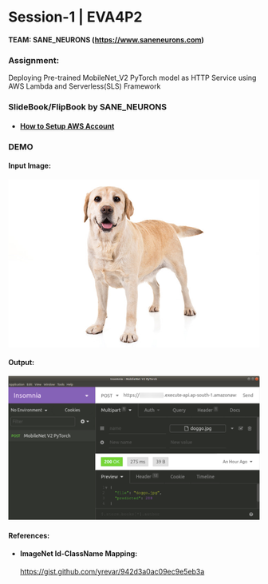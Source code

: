 # Session-1 | EVA4P2
#### TEAM: SANE_NEURONS (https://www.saneneurons.com)

### Assignment:
Deploying Pre-trained MobileNet_V2 PyTorch model as HTTP Service using AWS Lambda and Serverless(SLS) Framework

### SlideBook/FlipBook by SANE_NEURONS
- #### [How to Setup AWS Account](https://saneneurons.github.io/how-to/setup-aws-account.html)

### DEMO
#### Input Image:
![Input Image for Classification](https://github.com/saneneurons/eva4p2/blob/master/Session-1/doggo.jpg "input image")

#### Output:
![MobileNetV2 Output](https://github.com/saneneurons/eva4p2/blob/master/Session-1/MobileNetV2%20Classification%20Output.png)

#### References:
- #### ImageNet Id-ClassName Mapping:
  https://gist.github.com/yrevar/942d3a0ac09ec9e5eb3a

